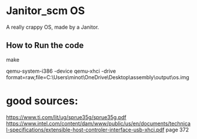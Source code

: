 # Janitor_scm OS

A really crappy OS, made by a Janitor.

## How to Run the code
make

qemu-system-i386 -device qemu-xhci -drive format=raw,file=C:\Users\minot\OneDrive\Desktop\assembly\output\os.img

# good sources:
https://www.ti.com/lit/ug/sprue35g/sprue35g.pdf
https://www.intel.com/content/dam/www/public/us/en/documents/technical-specifications/extensible-host-controler-interface-usb-xhci.pdf page 372